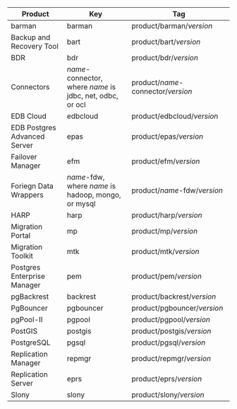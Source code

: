 | Product                      | Key                                                     | Tag                                |
|------------------------------|---------------------------------------------------------|------------------------------------|
| barman                       | barman                                                  | product/barman/*version*           |
| Backup and Recovery Tool     | bart                                                    | product/bart/*version*             |
| BDR                          | bdr                                                     | product/bdr/*version*              |
| Connectors                   | *name*-connector, where *name* is jdbc, net, odbc, or ocl | product/*name*-connector/*version* |
| EDB Cloud                    | edbcloud                                                | product/edbcloud/*version*         |
| EDB Postgres Advanced Server | epas                                                    | product/epas/*version*             |
| Failover Manager             | efm                                                     | product/efm/*version*              |
| Foriegn Data Wrappers        | *name*-fdw, where *name* is hadoop, mongo, or mysql       | product/*name*-fdw/*version*       |
| HARP                         | harp                                                    | product/harp/*version*             |
| Migration Portal             | mp                                                      | product/mp/*version*               |
| Migration Toolkit            | mtk                                                     | product/mtk/*version*              |
| Postgres Enterprise Manager  | pem                                                     | product/pem/*version*              |
| pgBackrest                   | backrest                                                | product/backrest/*version*         |
| PgBouncer                    | pgbouncer                                               | product/pgbouncer/*version*        |
| pgPool-II                    | pgpool                                                  | product/pgpool/*version*           |
| PostGIS                      | postgis                                                 | product/postgis/*version*          |
| PostgreSQL                   | pgsql                                                   | product/pgsql/*version*            |
| Replication Manager          | repmgr                                                  | product/repmgr/*version*           |
| Replication Server           | eprs                                                    | product/eprs/*version*             |
| Slony                        | slony                                                   | product/slony/*version*            |

